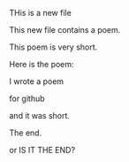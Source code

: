 THis is a new file

This new file contains a poem.

This poem is very short.

Here is the poem:

I wrote a poem

for github

and it was short.

The end.

or IS IT THE END?
